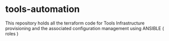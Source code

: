 # tools-automation

This repository holds all the terraform code for Tools Infrastructure provisioning and the associated configuration management using ANSIBLE ( roles )

